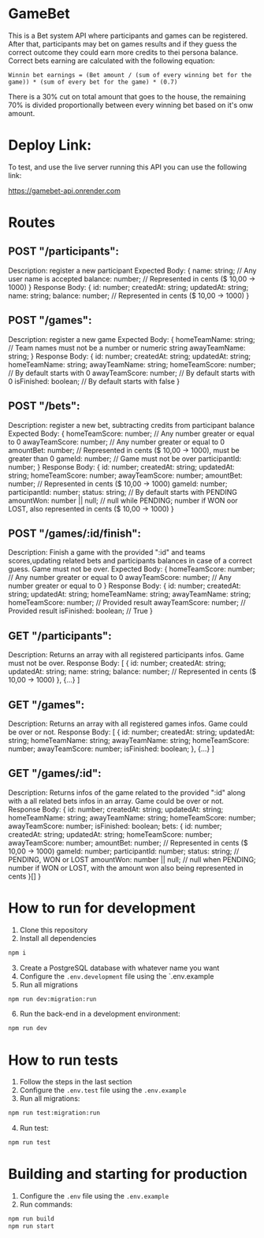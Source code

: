 # GameBet
This is a Bet system API where participants and games can be registered.
After that, participants may bet on games results and if they guess the correct outcome they could earn more credits to thei persona balance.
Correct bets earning are calculated with the following equation:

    Winnin bet earnings = (Bet amount / (sum of every winning bet for the game)) * (sum of every bet for the game) * (0.7)

There is a 30% cut on total amount that goes to the house, the remaining 70% is divided proportionally between every winning bet based on it's onw amount.

# Deploy Link:

To test, and use the live server running this API you can use the following link:

https://gamebet-api.onrender.com

# Routes

## POST "/participants":
Description: register a new participant
Expected Body: 
{
	name: string;     // Any user name is accepted 
	balance: number; // Represented in cents ($ 10,00 -> 1000)
}
Response Body:
{
	id: number;
	createdAt: string;
	updatedAt: string;
	name: string;
	balance: number; // Represented in cents ($ 10,00 -> 1000)
}

## POST "/games":
Description: register a new game
Expected Body: 
{
	homeTeamName: string; // Team names must not be a number or numeric string
	awayTeamName: string;
}
Response Body:
{
	id: number;
	createdAt: string;
	updatedAt: string;
	homeTeamName: string;
	awayTeamName: string;
	homeTeamScore: number;    // By default starts with 0
	awayTeamScore: number;   // By default starts with 0
	isFinished: boolean;    // By default starts with false
}

## POST "/bets":
Description: register a new bet, subtracting credits from participant balance
Expected Body: 
{ 
	homeTeamScore: number; // Any number greater or equal to 0
	awayTeamScore: number; // Any number greater or equal to 0
	amountBet: number; // Represented in cents ($ 10,00 -> 1000), must be greater than 0
	gameId: number;  // Game must not be over
	participantId: number;
}
Response Body:
{
	id: number;
	createdAt: string;
	updatedAt: string;
	homeTeamScore: number;
	awayTeamScore: number;
	amountBet: number; // Represented in cents ($ 10,00 -> 1000)
	gameId: number; 
	participantId: number;
	status: string; // By default starts with PENDING
	amountWon: number || null; // null while PENDING; number if WON oor LOST, also represented in cents ($ 10,00 -> 1000)
}

## POST "/games/:id/finish":
Description: Finish a game with the provided ":id" and teams scores,updating related bets and participants balances in case of a correct guess.
Game must not be over. 
Expected Body: 
{ 
	homeTeamScore: number; // Any number greater or equal to 0
	awayTeamScore: number; // Any number greater or equal to 0
}
Response Body:
{
	id: number;
	createdAt: string;
	updatedAt: string;
	homeTeamName: string;
	awayTeamName: string;
	homeTeamScore: number;  // Provided result
	awayTeamScore: number;  // Provided result
	isFinished: boolean;    // True
}

## GET "/participants":
Description: Returns an array with all registered participants infos.
Game must not be over. 
Response Body:
[
	{
		id: number;
		createdAt: string;
		updatedAt: string;
		name: string;
		balance: number; // Represented in cents ($ 10,00 -> 1000)
	}, 
	{...}
]

## GET "/games":
Description: Returns an array with all registered games infos.
Game could be over or not. 
Response Body:
[
	{
		id: number;
		createdAt: string;
		updatedAt: string;
		homeTeamName: string;
		awayTeamName: string;
		homeTeamScore: number;
		awayTeamScore: number;
		isFinished: boolean;
	},
	{...}
]

## GET "/games/:id":
Description: Returns infos of the game related to the provided ":id" along with a all related bets infos in an array.
Game could be over or not. 
Response Body:
{
	id: number;
	createdAt: string;
	updatedAt: string;
	homeTeamName: string;
	awayTeamName: string;
	homeTeamScore: number;
	awayTeamScore: number;
	isFinished: boolean;
	bets: {
		id: number;
		createdAt: string;
		updatedAt: string;
		homeTeamScore: number;
		awayTeamScore: number;
		amountBet: number; // Represented in cents ($ 10,00 -> 1000)
		gameId: number; 
		participantId: number;
		status: string; // PENDING, WON or LOST
		amountWon: number || null; // null when PENDING; number if WON or LOST, with the amount won also being represented in cents
	}[]
}

# How to run for development

1. Clone this repository
2. Install all dependencies

```bash
npm i
```

3. Create a PostgreSQL database with whatever name you want
4. Configure the `.env.development` file using the `.env.example
5. Run all migrations

```bash
npm run dev:migration:run
```

6. Run the back-end in a development environment:

```bash
npm run dev
```

# How to run tests

1. Follow the steps in the last section
2. Configure the `.env.test` file using the `.env.example`
3. Run all migrations:

```bash
npm run test:migration:run
```

4. Run test:

```bash
npm run test
```

# Building and starting for production

1. Configure the `.env` file using the `.env.example`
2. Run commands:
```bash
npm run build
npm run start
```